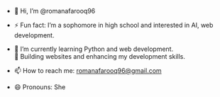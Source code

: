 - 👋 Hi, I’m @romanafarooq96

- ⚡ Fun fact: I’m a sophomore in high school and interested in AI, web development.  
- 🌱 I’m currently learning Python and web development.  
🔧 Building websites and enhancing my development skills.  
- 📫 How to reach me: romanafarooq96@gmail.com
-  😄 Pronouns: She
